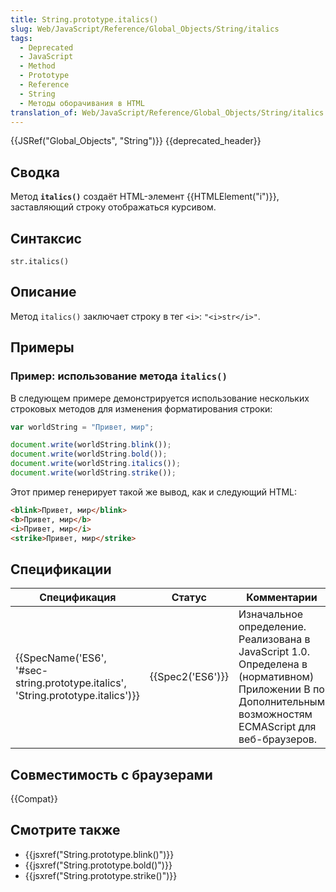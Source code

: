 ```yaml
---
title: String.prototype.italics()
slug: Web/JavaScript/Reference/Global_Objects/String/italics
tags:
  - Deprecated
  - JavaScript
  - Method
  - Prototype
  - Reference
  - String
  - Методы оборачивания в HTML
translation_of: Web/JavaScript/Reference/Global_Objects/String/italics
---
```


{{JSRef("Global_Objects", "String")}} {{deprecated_header}}

## Сводка

Метод **`italics()`** создаёт HTML-элемент {{HTMLElement("i")}}, заставляющий строку отображаться курсивом.

## Синтаксис

```
str.italics()
```

## Описание

Метод `italics()` заключает строку в тег `<i>`: `"<i>str</i>"`.

## Примеры

### Пример: использование метода `italics()`

В следующем примере демонстрируется использование нескольких строковых методов для изменения форматирования строки:

```js
var worldString = "Привет, мир";

document.write(worldString.blink());
document.write(worldString.bold());
document.write(worldString.italics());
document.write(worldString.strike());
```

Этот пример генерирует такой же вывод, как и следующий HTML:

```html
<blink>Привет, мир</blink>
<b>Привет, мир</b>
<i>Привет, мир</i>
<strike>Привет, мир</strike>
```

## Спецификации

| Спецификация                                                                     | Статус           | Комментарии                                                                                                                                                 |
| -------------------------------------------------------------------------------- | ---------------- | ----------------------------------------------------------------------------------------------------------------------------------------------------------- |
| {{SpecName('ES6', '#sec-string.prototype.italics', 'String.prototype.italics')}} | {{Spec2('ES6')}} | Изначальное определение. Реализована в JavaScript 1.0. Определена в (нормативном) Приложении B по Дополнительным возможностям ECMAScript для веб-браузеров. |

## Совместимость с браузерами

{{Compat}}

## Смотрите также

- {{jsxref("String.prototype.blink()")}}
- {{jsxref("String.prototype.bold()")}}
- {{jsxref("String.prototype.strike()")}}
